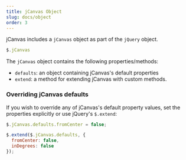 ```yaml
---
title: jCanvas Object
slug: docs/object
order: 3
---
```


jCanvas includes a `jCanvas` object as part of the `jQuery` object.

```js
$.jCanvas
```

The `jCanvas` object contains the following properties/methods:

  - `defaults`: an object containing jCanvas's default properties
  - `extend`: a method for extending jCanvas with custom methods.

### Overriding jCanvas defaults

If you wish to override any of jCanvas's default property values, set the properties explicitly or use jQuery's `$.extend`:

```js
$.jCanvas.defaults.fromCenter = false;
```

```js
$.extend($.jCanvas.defaults, {
  fromCenter: false,
  inDegrees: false
});
```
